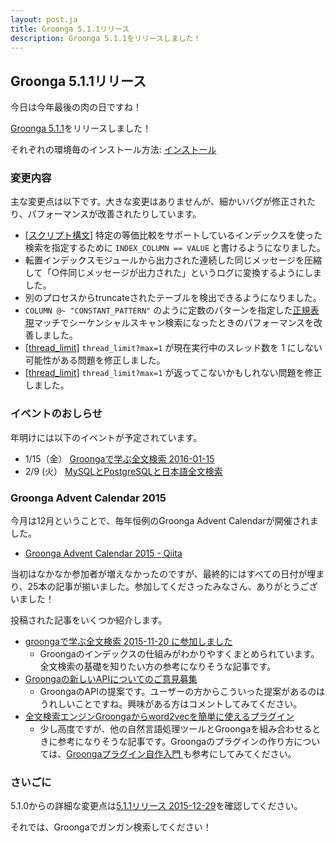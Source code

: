 ```yaml
---
layout: post.ja
title: Groonga 5.1.1リリース
description: Groonga 5.1.1をリリースしました！
---
```


## Groonga 5.1.1リリース

今日は今年最後の肉の日ですね！

[Groonga 5.1.1](/ja/docs/news.html#release-5-1-1)をリリースしました！

それぞれの環境毎のインストール方法: [インストール](/ja/docs/install.html)

### 変更内容

主な変更点は以下です。大きな変更はありませんが、細かいバグが修正されたり、パフォーマンスが改善されたりしています。

* [[スクリプト構文](/ja/docs/reference/grn_expr/script_syntax.html)] 特定の等価比較をサポートしているインデックスを使った検索を指定するために `INDEX_COLUMN == VALUE` と書けるようになりました。
* 転置インデックスモジュールから出力された連続した同じメッセージを圧縮して「○件同じメッセージが出力された」というログに変換するようにしました。
* 別のプロセスからtruncateされたテーブルを検出できるようになりました。
* `COLUMN @~ "CONSTANT_PATTERN"` のように定数のパターンを指定した[正規表現](/ja/docs/reference/regular_expression.html)マッチでシーケンシャルスキャン検索になったときのパフォーマンスを改善しました。
* [[thread_limit](/ja/docs/reference/commands/thread_limit.html)] `thread_limit?max=1` が現在実行中のスレッド数を 1 にしない可能性がある問題を修正しました。
* [[thread_limit](/ja/docs/reference/commands/thread_limit.html)] `thread_limit?max=1` が返ってこないかもしれない問題を修正しました。

### イベントのおしらせ

年明けには以下のイベントが予定されています。

* 1/15（金） [Groongaで学ぶ全文検索 2016-01-15](https://groonga.doorkeeper.jp/events/36432)
* 2/9 (火） [MySQLとPostgreSQLと日本語全文検索](https://groonga.doorkeeper.jp/events/35295)

### Groonga Advent Calendar 2015

今月は12月ということで、毎年恒例のGroonga Advent Calendarが開催されました。

* [Groonga Advent Calendar 2015 - Qiita](http://qiita.com/advent-calendar/2015/groonga)

当初はなかなか参加者が増えなかったのですが、最終的にはすべての日付が埋まり、25本の記事が揃いました。参加してくださったみなさん、ありがとうございました！

投稿された記事をいくつか紹介します。

* [groongaで学ぶ全文検索 2015-11-20 に参加しました](http://qiita.com/ote/items/f6041a8f33718d480a5b)
  * Groongaのインデックスの仕組みがわかりやすくまとめられています。全文検索の基礎を知りたい方の参考になりそうな記事です。
* [Groongaの新しいAPIについてのご意見募集](http://qiita.com/KitaitiMakoto/items/4e75e290877a135db2f2)
  * GroongaのAPIの提案です。ユーザーの方からこういった提案があるのはうれしいことですね。興味がある方はコメントしてみてください。
* [全文検索エンジンGroongaからword2vecを簡単に使えるプラグイン](http://blog.createfield.com/entry/2015/12/11/154153)
  * 少し高度ですが、他の自然言語処理ツールとGroongaを組み合わせるときに参考になりそうな記事です。Groongaのプラグインの作り方については、[Groongaプラグイン自作入門 ](http://www.clear-code.com/blog/2015/12/10.html)も参考にしてみてください。

### さいごに

5.1.0からの詳細な変更点は[5.1.1リリース 2015-12-29](/ja/docs/news.html#release-5-1-1)を確認してください。

それでは、Groongaでガンガン検索してください！
